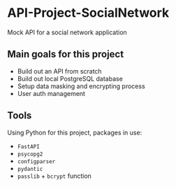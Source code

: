 # API-Project-SocialNetwork
Mock API for a social network application

## Main goals for this project
- Build out an API from scratch
- Build out local PostgreSQL database
- Setup data masking and encrypting process
- User auth management

## Tools
Using Python for this project, packages in use:
- `FastAPI`
- `psycopg2`
- `configparser`
- `pydantic`
- `passlib` + `bcrypt` function